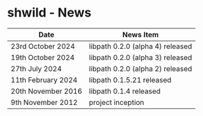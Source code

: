 # shwild - News

| Date                  | News Item                                 |
| --------------------- | ----------------------------------------- |
| 23rd October 2024     |   libpath 0.2.0 (alpha 4) released        |
| 19th October 2024     |   libpath 0.2.0 (alpha 3) released        |
| 27th July 2024        |   libpath 0.2.0 (alpha 2) released        |
| 11th February 2024    |   libpath 0.1.5.21 released               |
| 20th November 2016    |   libpath 0.1.4 released                  |
| 9th November 2012     |   project inception                       |


<!-- ########################### end of file ########################### -->

